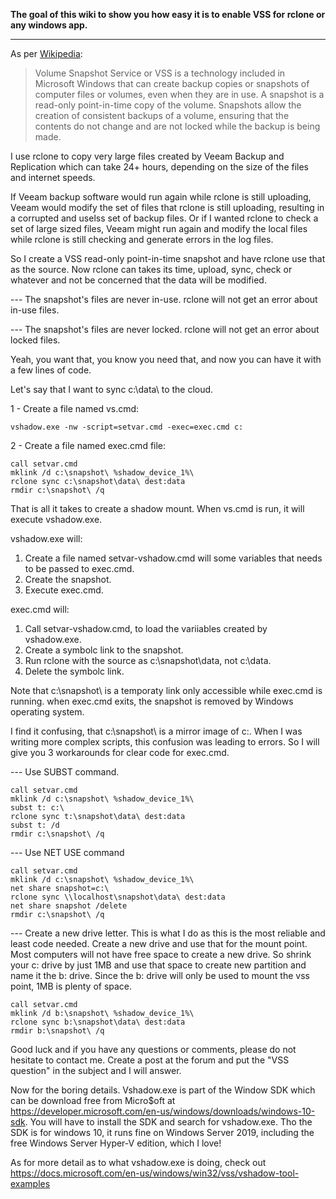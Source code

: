 **The goal of this wiki to show you how easy it is to enable VSS for rclone or any windows app.**
***
As per [Wikipedia](https://en.wikipedia.org/wiki/Shadow_Copy):
> Volume Snapshot Service or VSS is a technology included in Microsoft Windows that can create backup copies or snapshots of computer files or volumes, even when they are in use. A snapshot is a read-only point-in-time copy of the volume. Snapshots allow the creation of consistent backups of a volume, ensuring that the contents do not change and are not locked while the backup is being made.

I use rclone to copy very large files created by Veeam Backup and Replication which can take 24+ hours, depending on the size of the files and internet speeds. 

If Veeam backup software would run again while rclone is still uploading, Veeam would modify the set of files that rclone is still uploading, resulting in a corrupted and uselss set of backup files. Or if I wanted rclone to check a set of large sized files, Veeam might run again and modify the local files while rclone is still checking and generate errors in the log files.

So I create a VSS read-only point-in-time snapshot and have rclone use that as the source.
Now rclone can takes its time, upload, sync, check or whatever and not be concerned that the data will be modified.

--- The snapshot's files are never in-use. rclone will not get an error about in-use files.

--- The snapshot's files are never locked. rclone will not get an error about locked files.

Yeah, you want that, you know you need that, and now you can have it with a few lines of code.  

Let's say that I want to sync c:\data\ to the cloud.

1 - Create a file named vs.cmd:

    vshadow.exe -nw -script=setvar.cmd -exec=exec.cmd c:

2 - Create a file named exec.cmd file:

    call setvar.cmd
    mklink /d c:\snapshot\ %shadow_device_1%\
    rclone sync c:\snapshot\data\ dest:data
    rmdir c:\snapshot\ /q

That is all it takes to create a shadow mount.
When vs.cmd is run, it will execute vshadow.exe.

vshadow.exe will:
1. Create a file named setvar-vshadow.cmd will some variables that needs to be passed to exec.cmd.
2. Create the snapshot.
3. Execute exec.cmd.

exec.cmd will:
1. Call setvar-vshadow.cmd, to load the variiables created by vshadow.exe.
2. Create a symbolc link to the snapshot.
3. Run rclone with the source as c:\snapshot\data\, not c:\data\.
4. Delete the symbolc link.

Note that c:\snapshot\ is a temporaty link only accessible while exec.cmd is running. when exec.cmd exits, the snapshot is removed by Windows operating system.

I find it confusing, that c:\snapshot\ is a mirror image of c:\.
When I was writing more complex scripts, this confusion was leading to errors.
So I will give you 3 workarounds for clear code for exec.cmd.

--- Use SUBST command.

    call setvar.cmd
    mklink /d c:\snapshot\ %shadow_device_1%\ 
    subst t: c:\
    rclone sync t:\snapshot\data\ dest:data
    subst t: /d
    rmdir c:\snapshot\ /q

--- Use NET USE command

    call setvar.cmd
    mklink /d c:\snapshot\ %shadow_device_1%\ 
    net share snapshot=c:\
    rclone sync \\localhost\snapshot\data\ dest:data
    net share snapshot /delete
    rmdir c:\snapshot\ /q

--- Create a new drive letter. This is what I do as this is the most reliable and least code needed.
Create a new drive and use that for the mount point.
Most computers will not have free space to create a new drive. So shrink your c: drive by just 1MB and use that space to create new partition and name it the b: drive. Since the b: drive will only be used to mount the vss point, 1MB is plenty of space.

    call setvar.cmd
    mklink /d b:\snapshot\ %shadow_device_1%\
    rclone sync b:\snapshot\data\ dest:data
    rmdir b:\snapshot\ /q

Good luck and if you have any questions or comments, please do not hesitate to contact me.
Create a post at the forum and put the "VSS question" in the subject and I will answer.

Now for the boring details.
Vshadow.exe is part of the Window SDK which can be download free from Micro$oft at https://developer.microsoft.com/en-us/windows/downloads/windows-10-sdk. You will have to install the SDK and search for vshadow.exe. Tho the SDK is for windows 10, it runs fine on Windows Server 2019, including the free Windows Server Hyper-V edition, which I love!

As for more detail as to what vshadow.exe is doing, check out https://docs.microsoft.com/en-us/windows/win32/vss/vshadow-tool-examples

